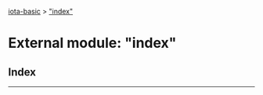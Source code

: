 [iota-basic](../README.md) > ["index"](../modules/_index_.md)



# External module: "index"

## Index


---
